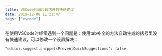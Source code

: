 ```yaml
---
title: VSCode代码片段内开启快速建议
date: 2019-12-08 11:32:47
tags: ["vscode"]
---
```

在使用VSCode时经常遇到一个问题是：使用tab补全的方法自动生成的括号里没有快速建议，可以修改一个设置解决：
```
"editor.suggest.snippetsPreventQuickSuggestions": false
```